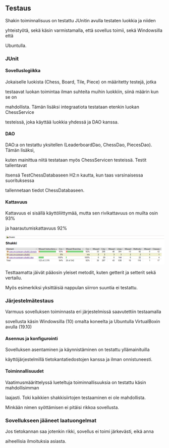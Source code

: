 ## Testaus

Shakin toiminnalisuus on testattu JUnitin avulla testaten luokkia ja niiden

yhteistyötä, sekä käsin varmistamalla, että sovellus toimii, sekä Windowsilla että

Ubuntulla.


### JUnit

#### Sovelluslogiikka

Jokaiselle luokista (Chess, Board, Tile, Piece) on määritetty testejä, jotka

testaavat luokan toimintaa ilman suhteita muihin luokkiin, siinä määrin kun se on

mahdollista. Tämän lisäksi integraatiota testataan etenkin luokan ChessService

testeissä, joka käyttää luokkia yhdessä ja DAO kanssa.


#### DAO

DAO:a on testattu yksitellen (LeaderboardDao, ChessDao, PiecesDao). Tämän lisäksi, 

kuten mainittua niitä testataan myös ChessServicen testeissä. Testit tallentavat

itsensä TestChessDatabaseen H2:n kautta, kun taas varsinaisessa suorituksessa

tallennetaan tiedot ChessDatabaseen.


#### Kattavuus

Kattavuus ei sisällä käyttöliittymää, mutta sen rivikattavuus on muilta osin 93%

ja haarautumiskattavuus 92%

<img src="https://raw.githubusercontent.com/mikkosk/ot2019/master/kuvat/jacoco.PNG">

Testtaamatta jäivät pääosin yleiset metodit, kuten getterit ja setterit sekä vertailu.

Myös esimerkiksi yksittäisiä nappulan siirron suuntia ei testattu.


### Järjestelmätestaus

Varmuus sovelluksen toiminnasta eri järjestelmissä saavutettiin testaamalla 

sovellusta käsin Windowsilla (10) omalta koneelta ja Ubuntulla VirtualBoxin avulla (19.10)


#### Asennus ja konfigurointi

Sovelluksen asentaminen ja käynnistäminen on testattu yllämainituilla

käyttöjärjestelmillä tietokantatiedostojen kanssa ja ilman onnistuneesti.


#### Toiminnallisuudet

Vaatimusmäärittelyssä lueteltuja toiminnallisuuksia on testattu käsin mahdollisimman

laajasti. Toki kaikkien shakkisiirtojen testaaminen ei ole mahdollista. 

Minkään nimen syöttämisen ei pitäisi rikkoa sovellusta.


### Sovellukseen jääneet laatuongelmat

Jos tietokannan saa jotenkin rikki, sovellus ei toimi järkevästi, eikä anna

aiheellisia ilmoituksia asiasta.